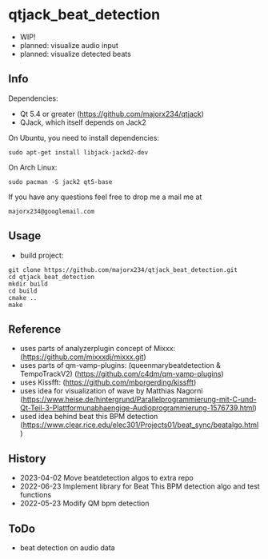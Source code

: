 # qtjack_beat_detection
- WIP!
 - planned: visualize audio input 
 - planned: visualize detected beats

## Info
Dependencies:

* Qt 5.4 or greater (https://github.com/majorx234/qtjack)
* QJack, which itself depends on Jack2

On Ubuntu, you need to install dependencies:
```
sudo apt-get install libjack-jackd2-dev
```

On Arch Linux:
```
sudo pacman -S jack2 qt5-base
```

If you have any questions feel free to drop me a mail me at
```
majorx234@googlemail.com

```

## Usage
- build project:
```
git clone https://github.com/majorx234/qtjack_beat_detection.git
cd qtjack_beat_detection
mkdir build
cd build
cmake ..
make
```
## Reference 
- uses parts of analyzerplugin concept of Mixxx: (https://github.com/mixxxdj/mixxx.git)
- uses parts of qm-vamp-plugins: (queenmarybeatdetection & TempoTrackV2) (https://github.com/c4dm/qm-vamp-plugins)
- uses Kissfft: (https://github.com/mborgerding/kissfft)
- uses idea for visualization of wave by Matthias Nagorni (https://www.heise.de/hintergrund/Parallelprogrammierung-mit-C-und-Qt-Teil-3-Plattformunabhaengige-Audioprogrammierung-1576739.html)
- used idea behind beat this BPM detection (https://www.clear.rice.edu/elec301/Projects01/beat_sync/beatalgo.html)  

## History
- 2023-04-02 Move beatdetection algos to extra repo
- 2022-06-23 Implement library for Beat This BPM detection algo and test functions
- 2022-05-23 Modify QM bpm detection

## ToDo
- beat detection on audio data
